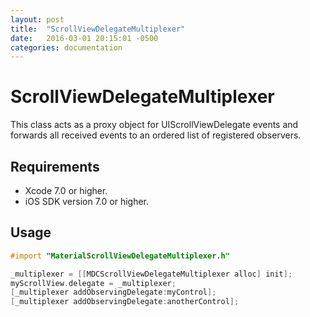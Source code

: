 ```yaml
---
layout: post
title:  "ScrollViewDelegateMultiplexer"
date:   2016-03-01 20:15:01 -0500
categories: documentation
---
```

# ScrollViewDelegateMultiplexer

This class acts as a proxy object for UIScrollViewDelegate events and forwards all received
events to an ordered list of registered observers.

## Requirements

- Xcode 7.0 or higher.
- iOS SDK version 7.0 or higher.

## Usage

```objectivec
#import "MaterialScrollViewDelegateMultiplexer.h"

_multiplexer = [[MDCScrollViewDelegateMultiplexer alloc] init];
myScrollView.delegate = _multiplexer;
[_multiplexer addObservingDelegate:myControl];
[_multiplexer addObservingDelegate:anotherControl];
```
